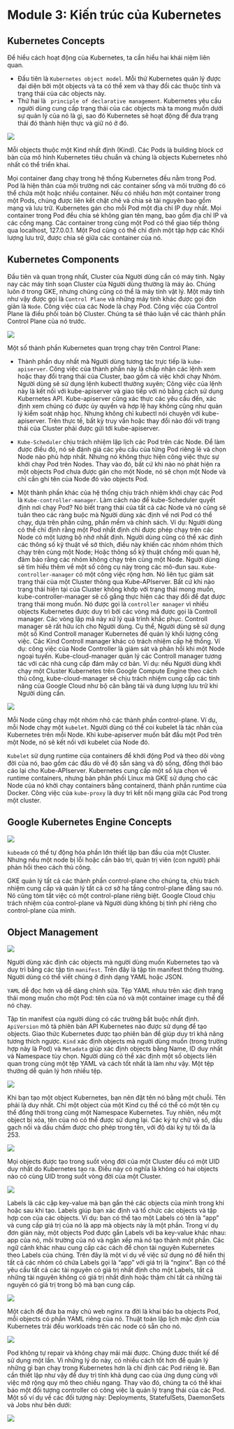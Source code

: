 # Module 3: Kiến trúc của Kubernetes

## Kubernetes Concepts

Để hiểu cách hoạt động của Kubernetes, ta cần hiểu hai khái niệm liên quan. 

- Đầu tiên là `Kubernetes object model`. Mỗi thứ Kubernetes quản lý được đại diện bởi một objects và ta có thể xem và thay đổi các thuộc tính và trạng thái của các objects này. 
- Thứ hai là ` principle of declarative management`. Kubernetes yêu cầu người dùng cung cấp trạng thái của các objects mà ta mong muốn dưới sự quản lý của nó là gì, sao đó Kubernetes sẽ hoạt động để đưa trạng thái đó thành hiện thực và giữ nó ở đó.


![](images/1.png)

Mỗi objects thuộc một Kind nhất định (Kind). Các Pods là building block cơ bản của mô hình Kubernetes tiêu chuẩn và chúng là objects Kubernetes nhỏ nhất có thể triển khai. 

Mọi container đang chạy trong hệ thống Kubernetes đều nằm trong Pod. Pod là hiện thân của môi trường nơi các container sống và môi trường đó có thể chứa một hoặc nhiều container. Nếu có nhiều hơn một container trong một Pods, chúng được liên kết chặt chẽ và chia sẻ tài nguyên bao gồm mạng và lưu trữ. Kubernetes gán cho mỗi Pod một địa chỉ IP duy nhất. Mọi container trong Pod đều chia sẻ không gian tên mạng, bao gồm địa chỉ IP và các cổng mạng. Các container trong cùng một Pod có thể giao tiếp thông qua localhost, 127.0.0.1. Một Pod cũng có thể chỉ định một tập hợp các Khối lượng lưu trữ, được chia sẻ giữa các container của nó.


## Kubernetes Components

Đầu tiên và quan trọng nhất, Cluster của Người dùng cần có máy tính. Ngày nay các máy tính soạn Cluster của Người dùng thường là máy ảo. Chúng luôn ở trong GKE, nhưng chúng cũng có thể là máy tính vật lý. Một máy tính như vậy được gọi là `Control Plane` và những máy tính khác được gọi đơn giản là `Node`. Công việc của các Node là chạy Pod. Công việc của Control Plane là điều phối toàn bộ Cluster. Chúng ta sẽ thảo luận về các thành phần Control Plane của nó trước.

![](images/2.png)


Một số thành phần Kubernetes quan trọng chạy trên Control Plane:

- Thành phần duy nhất mà Người dùng tương tác trực tiếp là `kube-apiserver`. Công việc của thành phần này là chấp nhận các lệnh xem hoặc thay đổi trạng thái của Cluster, bao gồm cả việc khởi chạy Nhóm. Người dùng sẽ sử dụng lệnh kubectl thường xuyên; Công việc của lệnh này là kết nối với kube-apiserver và giao tiếp với nó bằng cách sử dụng Kubernetes API. Kube-apiserver cũng xác thực các yêu cầu đến, xác định xem chúng có được ủy quyền và hợp lệ hay không cũng như quản lý kiểm soát nhập học. Nhưng không chỉ kubectl nói chuyện với kube-apiserver. Trên thực tế, bất kỳ truy vấn hoặc thay đổi nào đối với trạng thái của Cluster phải được gửi tới kube-apiserver.

- `Kube-Scheduler` chịu trách nhiệm lập lịch các Pod trên các Node. Để làm được điều đó, nó sẽ đánh giá các yêu cầu của từng Pod riêng lẻ và chọn Node nào phù hợp nhất. Nhưng nó không thực hiện công việc thực sự khởi chạy Pod trên Nodes. Thay vào đó, bất cứ khi nào nó phát hiện ra một objects Pod chưa được gán cho một Node, nó sẽ chọn một Node và chỉ cần ghi tên của Node đó vào objects Pod. 

- Một thành phần khác của hệ thống chịu trách nhiệm khởi chạy các Pod là `Kube-controller-manager`. Làm cách nào để kube-Scheduler quyết định nơi chạy Pod? Nó biết trạng thái của tất cả các Node và nó cũng sẽ tuân theo các ràng buộc mà Người dùng xác định về nơi Pod có thể chạy, dựa trên phần cứng, phần mềm và chính sách. Ví dụ: Người dùng có thể chỉ định rằng một Pod nhất định chỉ được phép chạy trên các Node có một lượng bộ nhớ nhất định. Người dùng cũng có thể xác định các thông số kỹ thuật về sở thích, điều này khiến các nhóm nhóm thích chạy trên cùng một Node; Hoặc thông số kỹ thuật chống mối quan hệ, đảm bảo rằng các nhóm không chạy trên cùng một Node. Người dùng sẽ tìm hiểu thêm về một số công cụ này trong các mô-đun sau. `Kube-controller-manager` có một công việc rộng hơn. Nó liên tục giám sát trạng thái của một Cluster thông qua Kube-APIserver. Bất cứ khi nào trạng thái hiện tại của Cluster không khớp với trạng thái mong muốn, kube-controller-manager sẽ cố gắng thực hiện các thay đổi để đạt được trạng thái mong muốn. Nó được gọi là `controller manager` vì nhiều objects Kubernetes được duy trì bởi các vòng mã được gọi là Controll manager. Các vòng lặp mã này xử lý quá trình khắc phục. Controll manager sẽ rất hữu ích cho Người dùng. Cụ thể, Người dùng sẽ sử dụng một số Kind Controll manager Kubernetes để quản lý khối lượng công việc. Các Kind Controll manager khác có trách nhiệm cấp hệ thống. Ví dụ: công việc của Node Controller là giám sát và phản hồi khi một Node ngoại tuyến. Kube-cloud-manager quản lý các Controll manager tương tác với các nhà cung cấp đám mây cơ bản. Ví dụ: nếu Người dùng khởi chạy một Cluster Kubernetes trên Google Compute Engine theo cách thủ công, kube-cloud-manager sẽ chịu trách nhiệm cung cấp các tính năng của Google Cloud như bộ cân bằng tải và dung lượng lưu trữ khi Người dùng cần.


![](images/3.png)


Mỗi Node cũng chạy một nhóm nhỏ các thành phần control-plane. Ví dụ, mỗi Node chạy một `kubelet`. Người dùng có thể coi kubelet là tác nhân của Kubernetes trên mỗi Node. Khi kube-apiserver muốn bắt đầu một Pod trên một Node, nó sẽ kết nối với kubelet của Node đó. 

`Kubelet` sử dụng runtime của containers để khởi động Pod và theo dõi vòng đời của nó, bao gồm các đầu dò về độ sẵn sàng và độ sống, đồng thời báo cáo lại cho Kube-APIserver. Kubernetes cung cấp một số lựa chọn về runtime containers, nhưng bản phân phối Linux mà GKE sử dụng cho các Node của nó khởi chạy containers bằng containerd, thành phần runtime của Docker. Công việc của `kube-proxy` là duy trì kết nối mạng giữa các Pod trong một cluster.

## Google Kubernetes Engine Concepts

![](images/4.png)


`kubeadm` có thể tự động hóa phần lớn thiết lập ban đầu của một Cluster. Nhưng nếu một node bị lỗi hoặc cần bảo trì, quản trị viên (con người) phải phản hồi theo cách thủ công.

GKE quản lý tất cả các thành phần control-plane cho chúng ta, chịu trách nhiệm cung cấp và quản lý tất cả cơ sở hạ tầng control-plane đằng sau nó. Nó cũng tóm tắt việc có một control-plane riêng biệt. Google Cloud chịu trách nhiệm của control-plane và Người dùng không bị tính phí riêng cho control-plane của mình.

## Object Management

![](images/5.png)

Người dùng xác định các objects mà người dùng muốn Kubernetes tạo và duy trì bằng các tập tin `manifest`. Trên đây là tập tin manifest thông thường. Người dùng có thể viết chúng ở định dạng YAML hoặc JSON. 

`YAML` dễ đọc hơn và dễ dàng chỉnh sửa. Tệp YAML nhưu trên xác định trạng thái mong muốn cho một Pod: tên của nó và một container image cụ thể để nó chạy. 

Tập tin manifest của người dùng có các trường bắt buộc nhất định. `ApiVersion` mô tả phiên bản API Kubernetes nào được sử dụng để tạo objects. Giao thức Kubernetes được tạo phiên bản để giúp duy trì khả năng tương thích ngược. `Kind` xác định objects mà người dùng muốn (trong trường hợp này là Pod) và `Metadata` giúp xác định objects bằng Name, ID duy nhất và Namespace tùy chọn. Người dùng có thể xác định một số objects liên quan trong cùng một tệp YAML và cách tốt nhất là làm như vậy. Một tệp thường dễ quản lý hơn nhiều tệp.

![](images/6.png)


Khi bạn tạo một object Kubernetes, bạn nên đặt tên nó bằng một chuỗi. Tên phải là duy nhất. Chỉ một object của một Kind cụ thể có thể có một tên cụ thể đồng thời trong cùng một Namespace Kubernetes. Tuy nhiên, nếu một object bị xóa, tên của nó có thể được sử dụng lại. Các ký tự chữ và số, dấu gạch nối và dấu chấm được cho phép trong tên, với độ dài ký tự tối đa là 253.

![](images/7.png)

Mọi objects được tạo trong suốt vòng đời của một Cluster đều có một UID duy nhất do Kubernetes tạo ra. Điều này có nghĩa là không có hai objects nào có cùng UID trong suốt vòng đời của một Cluster.

![](images/8.png)

Labels là các cặp key-value mà bạn gắn thẻ các objects của mình trong khi hoặc sau khi tạo. Labels giúp bạn xác định và tổ chức các objects và tập hợp con của các objects. Ví dụ: bạn có thể tạo một Labels có tên là “app” và cung cấp giá trị của nó là app mà objects này là một phần. Trong ví dụ đơn giản này, một objects Pod được gắn Labels với ba key-value khác nhau: app của nó, môi trường của nó và ngăn xếp mà nó tạo thành một phần. Các ngữ cảnh khác nhau cung cấp các cách để chọn tài nguyên Kubernetes theo Labels của chúng. Trên đây là một ví dụ về việc sử dụng nó để hiển thị tất cả các nhóm có chứa Labels gọi là “app” với giá trị là “nginx”. Bạn có thể yêu cầu tất cả các tài nguyên có giá trị nhất định cho một Labels, tất cả những tài nguyên không có giá trị nhất định hoặc thậm chí tất cả những tài nguyên có giá trị trong bộ mà bạn cung cấp.

![](images/9.png)

Một cách để đưa ba máy chủ web nginx ra đời là khai báo ba objects Pod, mỗi objects có phần YAML riêng của nó. Thuật toán lập lịch mặc định của Kubernetes trải đều workloads trên các node có sẵn cho nó.

![](images/10.png)

Pod không tự repair và không chạy mãi mãi được. Chúng được thiết kế để sử dụng một lần. Vì những lý do này, có nhiều cách tốt hơn để quản lý những gì bạn chạy trong Kubernetes hơn là chỉ định các Pod riêng lẻ. Bạn cần thiết lập như vậy để duy trì tính khả dụng cao của ứng dụng cùng với việc mở rộng quy mô theo chiều ngang. Thay vào đó, chúng ta có thể khai báo một đối tượng controller có công việc là quản lý trạng thái của các Pod. Một số ví dụ về các đối tượng này: Deployments, StatefulSets, DaemonSets và Jobs như bên dưới:

![](images/11.png)


